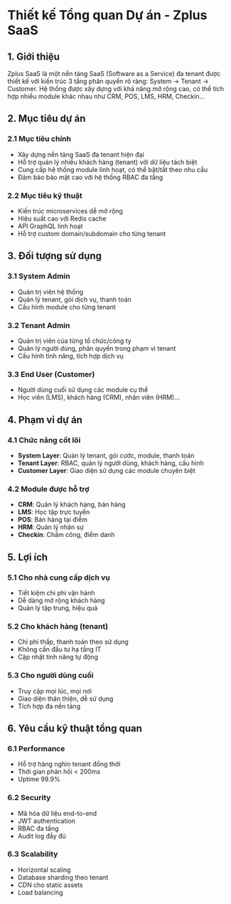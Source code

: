 # Thiết kế Tổng quan Dự án - Zplus SaaS

## 1. Giới thiệu

Zplus SaaS là một nền tảng SaaS (Software as a Service) đa tenant được thiết kế với kiến trúc 3 tầng phân quyền rõ ràng: System → Tenant → Customer. Hệ thống được xây dựng với khả năng mở rộng cao, có thể tích hợp nhiều module khác nhau như CRM, POS, LMS, HRM, Checkin...

## 2. Mục tiêu dự án

### 2.1 Mục tiêu chính
- Xây dựng nền tảng SaaS đa tenant hiện đại
- Hỗ trợ quản lý nhiều khách hàng (tenant) với dữ liệu tách biệt
- Cung cấp hệ thống module linh hoạt, có thể bật/tắt theo nhu cầu
- Đảm bảo bảo mật cao với hệ thống RBAC đa tầng

### 2.2 Mục tiêu kỹ thuật
- Kiến trúc microservices dễ mở rộng
- Hiệu suất cao với Redis cache
- API GraphQL linh hoạt
- Hỗ trợ custom domain/subdomain cho từng tenant

## 3. Đối tượng sử dụng

### 3.1 System Admin
- Quản trị viên hệ thống
- Quản lý tenant, gói dịch vụ, thanh toán
- Cấu hình module cho từng tenant

### 3.2 Tenant Admin
- Quản trị viên của từng tổ chức/công ty
- Quản lý người dùng, phân quyền trong phạm vi tenant
- Cấu hình tính năng, tích hợp dịch vụ

### 3.3 End User (Customer)
- Người dùng cuối sử dụng các module cụ thể
- Học viên (LMS), khách hàng (CRM), nhân viên (HRM)...

## 4. Phạm vi dự án

### 4.1 Chức năng cốt lõi
- **System Layer**: Quản lý tenant, gói cước, module, thanh toán
- **Tenant Layer**: RBAC, quản lý người dùng, khách hàng, cấu hình
- **Customer Layer**: Giao diện sử dụng các module chuyên biệt

### 4.2 Module được hỗ trợ
- **CRM**: Quản lý khách hàng, bán hàng
- **LMS**: Học tập trực tuyến
- **POS**: Bán hàng tại điểm
- **HRM**: Quản lý nhân sự
- **Checkin**: Chấm công, điểm danh

## 5. Lợi ích

### 5.1 Cho nhà cung cấp dịch vụ
- Tiết kiệm chi phí vận hành
- Dễ dàng mở rộng khách hàng
- Quản lý tập trung, hiệu quả

### 5.2 Cho khách hàng (tenant)
- Chi phí thấp, thanh toán theo sử dụng
- Không cần đầu tư hạ tầng IT
- Cập nhật tính năng tự động

### 5.3 Cho người dùng cuối
- Truy cập mọi lúc, mọi nơi
- Giao diện thân thiện, dễ sử dụng
- Tích hợp đa nền tảng

## 6. Yêu cầu kỹ thuật tổng quan

### 6.1 Performance
- Hỗ trợ hàng nghìn tenant đồng thời
- Thời gian phản hồi < 200ms
- Uptime 99.9%

### 6.2 Security
- Mã hóa dữ liệu end-to-end
- JWT authentication
- RBAC đa tầng
- Audit log đầy đủ

### 6.3 Scalability
- Horizontal scaling
- Database sharding theo tenant
- CDN cho static assets
- Load balancing

